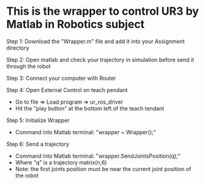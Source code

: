# This is the wrapper to control UR3 by Matlab in Robotics subject

Step 1: Download the "Wrapper.m" file and add it into your Assignment directory

Step 2: Open matlab and check your trajectory in simulation before send it through the robot

Step 3: Connect your computer with Router 

Step 4: Open External Control on teach pendant 
* Go to file => Load program => ur_ros_driver
* Hit the "play button" at the bottom left of the teach tendant

Step 5: Initialize Wrapper 
* Command into Matlab terminal: "wrapper = Wrapper();" 

Step 6: Send a trajectory 
* Command into Matlab terminal: "wrapper.SendJointsPosition(q);"
* Where "q" is a trajectory matrix(n,6) 
* Note: the first joints position must be near the current joint position of the robot
